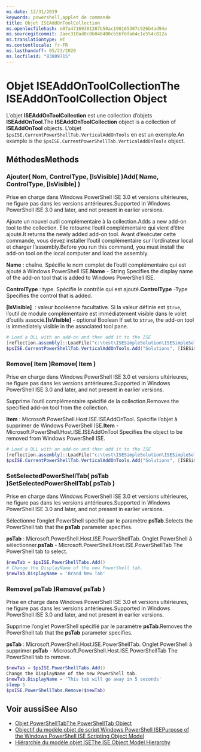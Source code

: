 ```yaml
---
ms.date: 12/31/2019
keywords: powershell,applet de commande
title: Objet ISEAddOnToolCollection
ms.openlocfilehash: e07a47169381307b50ac190165307c926b4ad94e
ms.sourcegitcommit: 2aec310ad0c0b048400cb56f6fa64c1e554c812a
ms.translationtype: HT
ms.contentlocale: fr-FR
ms.lasthandoff: 05/23/2020
ms.locfileid: "83809715"
---
```

# <a name="the-iseaddontoolcollection-object"></a><span data-ttu-id="1ddbf-103">Objet ISEAddOnToolCollection</span><span class="sxs-lookup"><span data-stu-id="1ddbf-103">The ISEAddOnToolCollection Object</span></span>

<span data-ttu-id="1ddbf-104">L’objet **ISEAddOnToolCollection** est une collection d’objets **ISEAddOnTool**.</span><span class="sxs-lookup"><span data-stu-id="1ddbf-104">The **ISEAddOnToolCollection** object is a collection of **ISEAddOnTool** objects.</span></span> <span data-ttu-id="1ddbf-105">L’objet `$psISE.CurrentPowerShellTab.VerticalAddOnTools` en est un exemple.</span><span class="sxs-lookup"><span data-stu-id="1ddbf-105">An example is the `$psISE.CurrentPowerShellTab.VerticalAddOnTools` object.</span></span>

## <a name="methods"></a><span data-ttu-id="1ddbf-106">Méthodes</span><span class="sxs-lookup"><span data-stu-id="1ddbf-106">Methods</span></span>

### <a name="add-name-controltype-isvisible-"></a><span data-ttu-id="1ddbf-107">Ajouter\( Nom, ControlType, \[IsVisible\] \)</span><span class="sxs-lookup"><span data-stu-id="1ddbf-107">Add\( Name, ControlType, \[IsVisible\] \)</span></span>

<span data-ttu-id="1ddbf-108">Prise en charge dans Windows PowerShell ISE 3.0 et versions ultérieures, ne figure pas dans les versions antérieures.</span><span class="sxs-lookup"><span data-stu-id="1ddbf-108">Supported in Windows PowerShell ISE 3.0 and later, and not present in earlier versions.</span></span>

<span data-ttu-id="1ddbf-109">Ajoute un nouvel outil complémentaire à la collection.</span><span class="sxs-lookup"><span data-stu-id="1ddbf-109">Adds a new add-on tool to the collection.</span></span> <span data-ttu-id="1ddbf-110">Elle retourne l’outil complémentaire qui vient d’être ajouté.</span><span class="sxs-lookup"><span data-stu-id="1ddbf-110">It returns the newly added add-on tool.</span></span> <span data-ttu-id="1ddbf-111">Avant d’exécuter cette commande, vous devez installer l’outil complémentaire sur l’ordinateur local et charger l’assembly.</span><span class="sxs-lookup"><span data-stu-id="1ddbf-111">Before you run this command, you must install the add-on tool on the local computer and load the assembly.</span></span>

<span data-ttu-id="1ddbf-112">**Name** : chaîne. Spécifie le nom complet de l’outil complémentaire qui est ajouté à Windows PowerShell ISE.</span><span class="sxs-lookup"><span data-stu-id="1ddbf-112">**Name** - String Specifies the display name of the add-on tool that is added to Windows PowerShell ISE.</span></span>

<span data-ttu-id="1ddbf-113">**ControlType** : type. Spécifie le contrôle qui est ajouté.</span><span class="sxs-lookup"><span data-stu-id="1ddbf-113">**ControlType** -Type Specifies the control that is added.</span></span>

<span data-ttu-id="1ddbf-114">**\[IsVisible\]**  : valeur booléenne facultative. Si la valeur définie est `$true`, l’outil de module complémentaire est immédiatement visible dans le volet d’outils associé.</span><span class="sxs-lookup"><span data-stu-id="1ddbf-114">**\[IsVisible\]** - optional Boolean If set to `$true`, the add-on tool is immediately visible in the associated tool pane.</span></span>

```powershell
# Load a DLL with an add-on and then add it to the ISE
[reflection.assembly]::LoadFile("c:\test\ISESimpleSolution\ISESimpleSolution.dll")
$psISE.CurrentPowerShellTab.VerticalAddOnTools.Add("Solutions", [ISESimpleSolution.Solution], $true)
```

### <a name="remove-item-"></a><span data-ttu-id="1ddbf-115">Remove\( Item \)</span><span class="sxs-lookup"><span data-stu-id="1ddbf-115">Remove\( Item \)</span></span>

<span data-ttu-id="1ddbf-116">Prise en charge dans Windows PowerShell ISE 3.0 et versions ultérieures, ne figure pas dans les versions antérieures.</span><span class="sxs-lookup"><span data-stu-id="1ddbf-116">Supported in Windows PowerShell ISE 3.0 and later, and not present in earlier versions.</span></span>

<span data-ttu-id="1ddbf-117">Supprime l’outil complémentaire spécifié de la collection.</span><span class="sxs-lookup"><span data-stu-id="1ddbf-117">Removes the specified add-on tool from the collection.</span></span>

<span data-ttu-id="1ddbf-118">**Item** : Microsoft.PowerShell.Host.ISE.ISEAddOnTool. Spécifie l’objet à supprimer de Windows PowerShell ISE.</span><span class="sxs-lookup"><span data-stu-id="1ddbf-118">**Item** - Microsoft.PowerShell.Host.ISE.ISEAddOnTool Specifies the object to be removed from Windows PowerShell ISE.</span></span>

```powershell
# Load a DLL with an add-on and then add it to the ISE
[reflection.assembly]::LoadFile("c:\test\ISESimpleSolution\ISESimpleSolution.dll")
$psISE.CurrentPowerShellTab.VerticalAddOnTools.Add("Solutions", [ISESimpleSolution.Solution], $true)
```

### <a name="setselectedpowershelltab-pstab-"></a><span data-ttu-id="1ddbf-119">SetSelectedPowerShellTab\( psTab \)</span><span class="sxs-lookup"><span data-stu-id="1ddbf-119">SetSelectedPowerShellTab\( psTab \)</span></span>

<span data-ttu-id="1ddbf-120">Prise en charge dans Windows PowerShell ISE 3.0 et versions ultérieures, ne figure pas dans les versions antérieures.</span><span class="sxs-lookup"><span data-stu-id="1ddbf-120">Supported in Windows PowerShell ISE 3.0 and later, and not present in earlier versions.</span></span>

<span data-ttu-id="1ddbf-121">Sélectionne l’onglet PowerShell spécifié par le paramètre **psTab**.</span><span class="sxs-lookup"><span data-stu-id="1ddbf-121">Selects the PowerShell tab that the **psTab** parameter specifies.</span></span>

<span data-ttu-id="1ddbf-122">**psTab** : Microsoft.PowerShell.Host.ISE.PowerShellTab. Onglet PowerShell à sélectionner.</span><span class="sxs-lookup"><span data-stu-id="1ddbf-122">**psTab** - Microsoft.PowerShell.Host.ISE.PowerShellTab The PowerShell tab to select.</span></span>

```powershell
$newTab = $psISE.PowerShellTabs.Add()
# Change the DisplayName of the new PowerShell tab.
$newTab.DisplayName = 'Brand New Tab'
```

### <a name="remove-pstab-"></a><span data-ttu-id="1ddbf-123">Remove\( psTab \)</span><span class="sxs-lookup"><span data-stu-id="1ddbf-123">Remove\( psTab \)</span></span>

<span data-ttu-id="1ddbf-124">Prise en charge dans Windows PowerShell ISE 3.0 et versions ultérieures, ne figure pas dans les versions antérieures.</span><span class="sxs-lookup"><span data-stu-id="1ddbf-124">Supported in Windows PowerShell ISE 3.0 and later, and not present in earlier versions.</span></span>

<span data-ttu-id="1ddbf-125">Supprime l’onglet PowerShell spécifié par le paramètre **psTab**.</span><span class="sxs-lookup"><span data-stu-id="1ddbf-125">Removes the PowerShell tab that the **psTab** parameter specifies.</span></span>

<span data-ttu-id="1ddbf-126">**psTab** : Microsoft.PowerShell.Host.ISE.PowerShellTab. Onglet PowerShell à supprimer.</span><span class="sxs-lookup"><span data-stu-id="1ddbf-126">**psTab** - Microsoft.PowerShell.Host.ISE.PowerShellTab The PowerShell tab to remove.</span></span>

```powershell
$newTab = $psISE.PowerShellTabs.Add()
Change the DisplayName of the new PowerShell tab.
$newTab.DisplayName = 'This tab will go away in 5 seconds'
sleep 5
$psISE.PowerShellTabs.Remove($newTab)
```

## <a name="see-also"></a><span data-ttu-id="1ddbf-127">Voir aussi</span><span class="sxs-lookup"><span data-stu-id="1ddbf-127">See Also</span></span>

- [<span data-ttu-id="1ddbf-128">Objet PowerShellTab</span><span class="sxs-lookup"><span data-stu-id="1ddbf-128">The PowerShellTab Object</span></span>](The-PowerShellTab-Object.md)
- [<span data-ttu-id="1ddbf-129">Objectif du modèle objet de script Windows PowerShell ISE</span><span class="sxs-lookup"><span data-stu-id="1ddbf-129">Purpose of the Windows PowerShell ISE Scripting Object Model</span></span>](Purpose-of-the-Windows-PowerShell-ISE-Scripting-Object-Model.md)
- [<span data-ttu-id="1ddbf-130">Hiérarchie du modèle objet ISE</span><span class="sxs-lookup"><span data-stu-id="1ddbf-130">The ISE Object Model Hierarchy</span></span>](The-ISE-Object-Model-Hierarchy.md)
